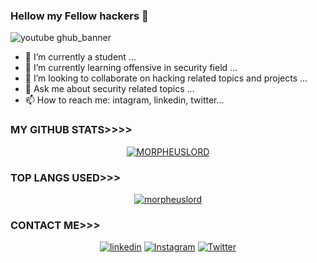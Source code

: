 ### Hellow my Fellow hackers 👋
![youtube ghub_banner](https://user-images.githubusercontent.com/70637311/145705425-616b5dba-e6bb-493c-8b47-fff9662a1e24.gif)



- 🔭 I’m currently a student ...
- 🌱 I’m currently learning offensive in security field ...
- 👯 I’m looking to collaborate on hacking related topics and projects ...
- 💬 Ask me about security related topics ...
- 📫 How to reach me: intagram, linkedin, twitter...
  
### MY GITHUB STATS>>>>
<p align="center"><a href="https://github.com/morpheuslord"><img title="MORPHEUSLORD" src="https://github-readme-stats.vercel.app/api?username=morpheuslord&show_icons=true&include_all_commits=true&theme=chartreuse-dark&cache_seconds=3200"></a>
</p>

### TOP LANGS USED>>>
<p align="center">
<a href="https://github.com/morpheuslord"><img title="morpheuslord" src="https://github-readme-stats.vercel.app/api/top-langs/?username=morpheuslord&layout=compact"></a>
</p>

### CONTACT ME>>>
<p align="center">
<a href="https://www.linkedin.com/in/chiranjeevi-g-33787521a/"><img title="linkedin" src="https://img.shields.io/badge/linkedin-blue?style=for-the-badge&logo=linkedin"></a>
<a href="https://www.instagram.com/morpheuslord_9034/"><img title="Instagram" src="https://img.shields.io/badge/INSTAGRAM-purple?style=for-the-badge&logo=instagram"></a>
<a href="https://twitter.com/morpheuslord2"><img title="Twitter" src="https://img.shields.io/twitter/follow/morpheuslord2?style=for-the-badge"><a>
</p>
 
